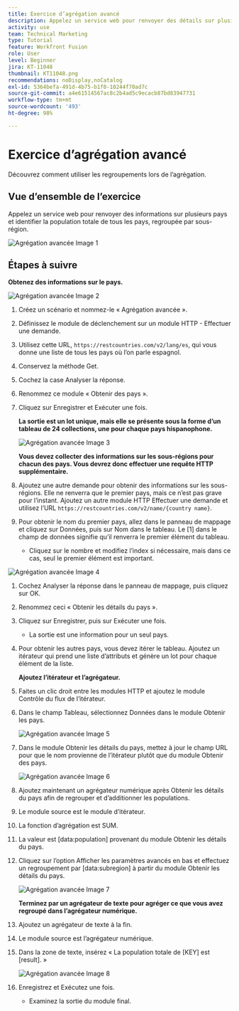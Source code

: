 ```yaml
---
title: Exercice d’agrégation avancé
description: Appelez un service web pour renvoyer des détails sur plusieurs pays et identifier la population, regroupée par sous-région.
activity: use
team: Technical Marketing
type: Tutorial
feature: Workfront Fusion
role: User
level: Beginner
jira: KT-11048
thumbnail: KT11048.png
recommendations: noDisplay,noCatalog
exl-id: 5364befa-491d-4b75-b1f0-10244f70ad7c
source-git-commit: a4e61514567ac8c2b4ad5c9ecacb87bd83947731
workflow-type: tm+mt
source-wordcount: '493'
ht-degree: 98%

---
```


# Exercice d’agrégation avancé

Découvrez comment utiliser les regroupements lors de l’agrégation.

## Vue d’ensemble de l’exercice

Appelez un service web pour renvoyer des informations sur plusieurs pays et identifier la population totale de tous les pays, regroupée par sous-région.

![Agrégation avancée Image 1](../12-exercises/assets/advanced-aggregation-walkthrough-1.png)

## Étapes à suivre

**Obtenez des informations sur le pays.**

![Agrégation avancée Image 2](../12-exercises/assets/advanced-aggregation-walkthrough-2.png)

1. Créez un scénario et nommez-le « Agrégation avancée ».
1. Définissez le module de déclenchement sur un module HTTP - Effectuer une demande.
1. Utilisez cette URL, `https://restcountries.com/v2/lang/es`, qui vous donne une liste de tous les pays où l’on parle espagnol.
1. Conservez la méthode Get.
1. Cochez la case Analyser la réponse.
1. Renommez ce module « Obtenir des pays ».
1. Cliquez sur Enregistrer et Exécuter une fois.

   **La sortie est un lot unique, mais elle se présente sous la forme d’un tableau de 24 collections, une pour chaque pays hispanophone.**

   ![Agrégation avancée Image 3](../12-exercises/assets/advanced-aggregation-walkthrough-3.png)

   **Vous devez collecter des informations sur les sous-régions pour chacun des pays. Vous devrez donc effectuer une requête HTTP supplémentaire.**

1. Ajoutez une autre demande pour obtenir des informations sur les sous-régions. Elle ne renverra que le premier pays, mais ce n’est pas grave pour l’instant. Ajoutez un autre module HTTP Effectuer une demande et utilisez l’URL `https://restcountries.com/v2/name/{country name}`.
1. Pour obtenir le nom du premier pays, allez dans le panneau de mappage et cliquez sur Données, puis sur Nom dans le tableau. Le [1] dans le champ de données signifie qu’il renverra le premier élément du tableau.

   + Cliquez sur le nombre et modifiez l’index si nécessaire, mais dans ce cas, seul le premier élément est important.

![Agrégation avancée Image 4](../12-exercises/assets/advanced-aggregation-walkthrough-4.png)

1. Cochez Analyser la réponse dans le panneau de mappage, puis cliquez sur OK.
1. Renommez ceci « Obtenir les détails du pays ».
1. Cliquez sur Enregistrer, puis sur Exécuter une fois.

   + La sortie est une information pour un seul pays.

1. Pour obtenir les autres pays, vous devez itérer le tableau. Ajoutez un itérateur qui prend une liste d’attributs et génère un lot pour chaque élément de la liste.

   **Ajoutez l’itérateur et l’agrégateur.**

1. Faites un clic droit entre les modules HTTP et ajoutez le module Contrôle du flux de l’itérateur.
1. Dans le champ Tableau, sélectionnez Données dans le module Obtenir les pays.

   ![Agrégation avancée Image 5](../12-exercises/assets/advanced-aggregation-walkthrough-5.png)

1. Dans le module Obtenir les détails du pays, mettez à jour le champ URL pour que le nom provienne de l’itérateur plutôt que du module Obtenir des pays.

   ![Agrégation avancée Image 6](../12-exercises/assets/advanced-aggregation-walkthrough-6.png)

1. Ajoutez maintenant un agrégateur numérique après Obtenir les détails du pays afin de regrouper et d’additionner les populations.
1. Le module source est le module d’itérateur.
1. La fonction d’agrégation est SUM.
1. La valeur est [data:population] provenant du module Obtenir les détails du pays.
1. Cliquez sur l’option Afficher les paramètres avancés en bas et effectuez un regroupement par [data:subregion] à partir du module Obtenir les détails du pays.

   ![Agrégation avancée Image 7](../12-exercises/assets/advanced-aggregation-walkthrough-7.png)

   **Terminez par un agrégateur de texte pour agréger ce que vous avez regroupé dans l’agrégateur numérique.**

1. Ajoutez un agrégateur de texte à la fin.
1. Le module source est l’agrégateur numérique.
1. Dans la zone de texte, insérez « La population totale de [KEY] est [result]. »

   ![Agrégation avancée Image 8](../12-exercises/assets/advanced-aggregation-walkthrough-8.png)

1. Enregistrez et Exécutez une fois.

   + Examinez la sortie du module final.
